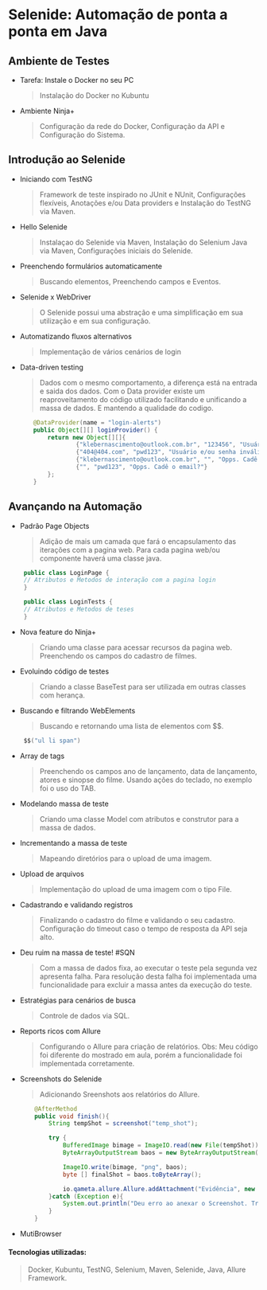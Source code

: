 # Selenide: Automação de ponta a ponta em Java 

## Ambiente de Testes
 - Tarefa: Instale o Docker no seu PC
    > Instalação do Docker no Kubuntu 
 - Ambiente Ninja+
    > Configuração da rede do Docker, Configuração da API e Configuração do Sistema.
 
 ## Introdução ao Selenide
 - Iniciando com TestNG
   > Framework de teste inspirado no JUnit e NUnit, Configurações flexíveis, Anotações e/ou Data providers e Instalação do TestNG via Maven.
 - Hello Selenide
   > Instalaçao do Selenide via Maven, Instalação do Selenium Java via Maven, Configurações iniciais do Selenide. 
 - Preenchendo formulários automaticamente
   > Buscando elementos, Preenchendo campos e Eventos.
 - Selenide x WebDriver
   > O Selenide possui uma abstração e uma simplificação em sua utilização e em sua configuração.
 - Automatizando fluxos alternativos
   > Implementação de vários cenários de login
 - Data-driven testing
   > Dados com o mesmo comportamento, a diferença está na entrada e saida dos dados.
     Com o Data provider existe um reaproveitamento do código utilizado facilitando e unificando a massa de dados.
     E mantendo a qualidade do codigo.
 ~~~java
        @DataProvider(name = "login-alerts")
        public Object[][] loginProvider() {
            return new Object[][]{
                    {"klebernascimento@outlook.com.br", "123456", "Usuário e/ou senha inválidos"},
                    {"404@404.com", "pwd123", "Usuário e/ou senha inválidos"},
                    {"klebernascimento@outlook.com.br", "", "Opps. Cadê a senha?"},
                    {"", "pwd123", "Opps. Cadê o email?"}
            };
        }
 ~~~
## Avançando na Automação
 - Padrão Page Objects
   > Adição de mais um camada que fará o encapsulamento das iterações com a pagina web.
   > Para cada pagina web/ou componente haverá uma classe java.
   ~~~java
    public class LoginPage {
    // Atributos e Metodos de interação com a pagina login
    }
   ~~~
   
      ~~~java
       public class LoginTests {
       // Atributos e Metodos de teses
       }
      ~~~
 - Nova feature do Ninja+
   > Criando uma classe para acessar recursos da pagina web. Preenchendo os campos do cadastro de filmes.
 - Evoluindo código de testes
   > Criando a classe BaseTest para ser utilizada em outras classes com herança.
 - Buscando e filtrando WebElements
   > Buscando e retornando uma lista de elementos com $$.
      ~~~java
       $$("ul li span")
      ~~~
 - Array de tags
   > Preenchendo os campos ano de lançamento, data de lançamento, atores e sinopse do filme.
   Usando ações do teclado, no exemplo foi o uso do TAB.
 - Modelando massa de teste 
   > Criando uma classe Model com atributos e construtor para a massa de dados.
 - Incrementando a massa de teste
   > Mapeando diretórios para o upload de uma imagem.
 - Upload de arquivos
   > Implementação do upload de uma imagem com o tipo File.
 - Cadastrando e validando registros
   > Finalizando o cadastro do filme e validando o seu cadastro. Configuração do timeout caso o tempo de resposta da API seja alto.
 - Deu ruim na massa de teste! #SQN
   > Com a massa de dados fixa, ao executar o teste pela segunda vez apresenta falha. 
     Para resolução desta falha foi implementada uma funcionalidade para excluir a massa antes da execução do teste.
 - Estratégias para cenários de busca
   > Controle de dados via SQL.  
 - Reports ricos com Allure
    > Configurando o Allure para criação de relatórios. Obs: Meu código foi diferente do mostrado em aula, porém a funcionalidade foi implementada corretamente.
 - Screenshots do Selenide
   > Adicionando Sreenshots aos relatórios do Allure.
   ~~~java
       @AfterMethod
       public void finish(){
           String tempShot = screenshot("temp_shot");
   
           try {
               BufferedImage bimage = ImageIO.read(new File(tempShot));
               ByteArrayOutputStream baos = new ByteArrayOutputStream();
   
               ImageIO.write(bimage, "png", baos);
               byte [] finalShot = baos.toByteArray();
   
               io.qameta.allure.Allure.addAttachment("Evidência", new ByteArrayInputStream(finalShot));
           }catch (Exception e){
               System.out.println("Deu erro ao anexar o Screenshot. Trace => " + e.getMessage());
           }
       }
   ~~~
 - MutiBrowser	                                                                                                   
#### Tecnologias utilizadas:
> Docker, Kubuntu, TestNG, Selenium, Maven, Selenide, Java, Allure Framework.